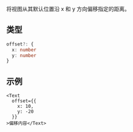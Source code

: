 将视图从其默认位置沿 x 和 y 方向偏移指定的距离。

## 类型

```ts
offset?: {
  x: number
  y: number
}
```

## 示例

```tsx
<Text 
  offset={{
    x: 10,
    y: -20
  }}
>偏移内容</Text>
```
